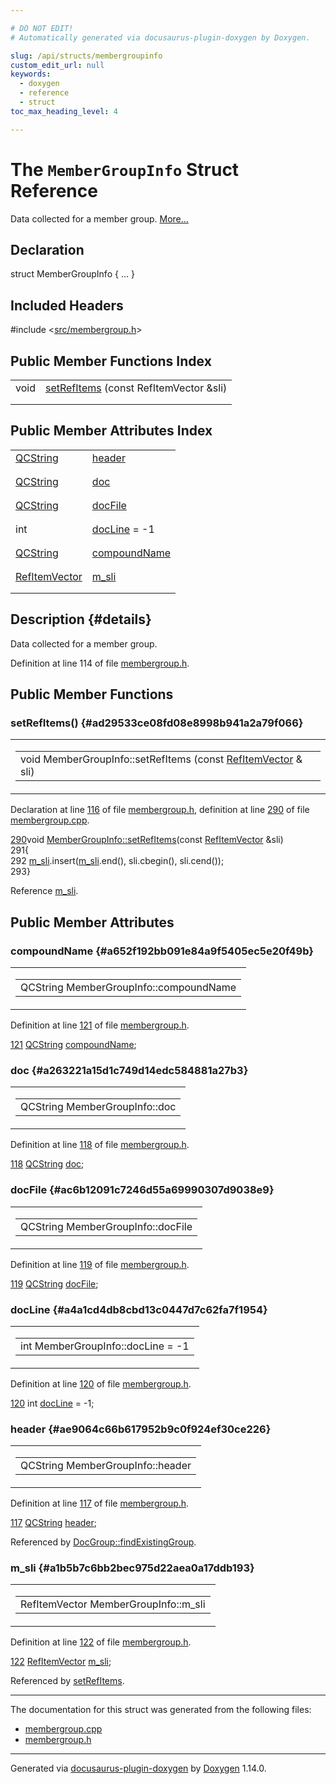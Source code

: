 ```yaml
---

# DO NOT EDIT!
# Automatically generated via docusaurus-plugin-doxygen by Doxygen.

slug: /api/structs/membergroupinfo
custom_edit_url: null
keywords:
  - doxygen
  - reference
  - struct
toc_max_heading_level: 4

---
```


<div class="doxyPage">

# The `MemberGroupInfo` Struct Reference

<p>Data collected for a member group. <a href="#details">More...</a></p>

## Declaration

<div class="doxyDeclaration">
struct MemberGroupInfo { ... }
</div>

## Included Headers

<div class="doxyIncludesList">#include &lt;<a href="/web-doxygen/docs/api/files/src/membergroup-h">src/membergroup.h</a>&gt;
</div>

## Public Member Functions Index

<table class="doxyMembersIndex">

<tr class="doxyMemberIndexItem">
<td class="doxyMemberIndexItemType" align="left" valign="top">void</td>
<td class="doxyMemberIndexItemName" align="left" valign="top"><a href="#ad29533ce08fd08e8998b941a2a79f066">setRefItems</a> (const RefItemVector &amp;sli)</td>
</tr>
<tr class="doxyMemberIndexDescription">
<td class="doxyMemberIndexDescriptionLeft"></td>
<td class="doxyMemberIndexDescriptionRight">
</td>
</tr>
<tr class="doxyMemberIndexSeparator">
<td class="doxyMemberIndexSeparator" colspan="2"></td>
</tr>

</table>

## Public Member Attributes Index

<table class="doxyMembersIndex">

<tr class="doxyMemberIndexItem">
<td class="doxyMemberIndexItemType" align="left" valign="top"><a href="/web-doxygen/docs/api/classes/qcstring">QCString</a></td>
<td class="doxyMemberIndexItemName" align="left" valign="top"><a href="#ae9064c66b617952b9c0f924ef30ce226">header</a></td>
</tr>
<tr class="doxyMemberIndexDescription">
<td class="doxyMemberIndexDescriptionLeft"></td>
<td class="doxyMemberIndexDescriptionRight">
</td>
</tr>
<tr class="doxyMemberIndexSeparator">
<td class="doxyMemberIndexSeparator" colspan="2"></td>
</tr>

<tr class="doxyMemberIndexItem">
<td class="doxyMemberIndexItemType" align="left" valign="top"><a href="/web-doxygen/docs/api/classes/qcstring">QCString</a></td>
<td class="doxyMemberIndexItemName" align="left" valign="top"><a href="#a263221a15d1c749d14edc584881a27b3">doc</a></td>
</tr>
<tr class="doxyMemberIndexDescription">
<td class="doxyMemberIndexDescriptionLeft"></td>
<td class="doxyMemberIndexDescriptionRight">
</td>
</tr>
<tr class="doxyMemberIndexSeparator">
<td class="doxyMemberIndexSeparator" colspan="2"></td>
</tr>

<tr class="doxyMemberIndexItem">
<td class="doxyMemberIndexItemType" align="left" valign="top"><a href="/web-doxygen/docs/api/classes/qcstring">QCString</a></td>
<td class="doxyMemberIndexItemName" align="left" valign="top"><a href="#ac6b12091c7246d55a69990307d9038e9">docFile</a></td>
</tr>
<tr class="doxyMemberIndexDescription">
<td class="doxyMemberIndexDescriptionLeft"></td>
<td class="doxyMemberIndexDescriptionRight">
</td>
</tr>
<tr class="doxyMemberIndexSeparator">
<td class="doxyMemberIndexSeparator" colspan="2"></td>
</tr>

<tr class="doxyMemberIndexItem">
<td class="doxyMemberIndexItemType" align="left" valign="top">int</td>
<td class="doxyMemberIndexItemName" align="left" valign="top"><a href="#a4a1cd4db8cbd13c0447d7c62fa7f1954">docLine</a> = -1</td>
</tr>
<tr class="doxyMemberIndexDescription">
<td class="doxyMemberIndexDescriptionLeft"></td>
<td class="doxyMemberIndexDescriptionRight">
</td>
</tr>
<tr class="doxyMemberIndexSeparator">
<td class="doxyMemberIndexSeparator" colspan="2"></td>
</tr>

<tr class="doxyMemberIndexItem">
<td class="doxyMemberIndexItemType" align="left" valign="top"><a href="/web-doxygen/docs/api/classes/qcstring">QCString</a></td>
<td class="doxyMemberIndexItemName" align="left" valign="top"><a href="#a652f192bb091e84a9f5405ec5e20f49b">compoundName</a></td>
</tr>
<tr class="doxyMemberIndexDescription">
<td class="doxyMemberIndexDescriptionLeft"></td>
<td class="doxyMemberIndexDescriptionRight">
</td>
</tr>
<tr class="doxyMemberIndexSeparator">
<td class="doxyMemberIndexSeparator" colspan="2"></td>
</tr>

<tr class="doxyMemberIndexItem">
<td class="doxyMemberIndexItemType" align="left" valign="top"><a href="/web-doxygen/docs/api/files/src/reflist-h/#a51b03784d48079baab06a4d5c8b08c42">RefItemVector</a></td>
<td class="doxyMemberIndexItemName" align="left" valign="top"><a href="#a1b5b7c6bb2bec975d22aea0a17ddb193">m_sli</a></td>
</tr>
<tr class="doxyMemberIndexDescription">
<td class="doxyMemberIndexDescriptionLeft"></td>
<td class="doxyMemberIndexDescriptionRight">
</td>
</tr>
<tr class="doxyMemberIndexSeparator">
<td class="doxyMemberIndexSeparator" colspan="2"></td>
</tr>

</table>

## Description {#details}

<p>Data collected for a member group.</p>

<p>Definition at line 114 of file <a href="/web-doxygen/docs/api/files/src/membergroup-h">membergroup.h</a>.</p>

<div class="doxySectionDef">

## Public Member Functions

### setRefItems() {#ad29533ce08fd08e8998b941a2a79f066}

<div class="doxyMemberItem">
<div class="doxyMemberProto">
<table class="doxyMemberLabels">
<tr class="doxyMemberLabels">
<td class="doxyMemberLabelsLeft">
<table class="doxyMemberName">
<tr>
<td class="doxyMemberName">void MemberGroupInfo::setRefItems (const <a href="/web-doxygen/docs/api/files/src/reflist-h/#a51b03784d48079baab06a4d5c8b08c42">RefItemVector</a> &amp; sli)</td>
</tr>
</table>
</td>
</tr>
</table>
</div>
<div class="doxyMemberDoc">


<p>Declaration at line <a href="/web-doxygen/docs/api/files/src/membergroup-h/#l00116">116</a> of file <a href="/web-doxygen/docs/api/files/src/membergroup-h">membergroup.h</a>, definition at line <a href="/web-doxygen/docs/api/files/src/membergroup-cpp/#l00290">290</a> of file <a href="/web-doxygen/docs/api/files/src/membergroup-cpp">membergroup.cpp</a>.</p>

<div class="doxyProgramListing">

<div class="doxyCodeLine"><span class="doxyLineNumber"><a href="#ad29533ce08fd08e8998b941a2a79f066">290</a></span><span class="doxyLineContent"><span class="doxyHighlightKeywordType">void</span><span class="doxyHighlight"> <a href="#ad29533ce08fd08e8998b941a2a79f066">MemberGroupInfo::setRefItems</a>(</span><span class="doxyHighlightKeyword">const</span><span class="doxyHighlight"> <a href="/web-doxygen/docs/api/files/src/reflist-h/#a51b03784d48079baab06a4d5c8b08c42">RefItemVector</a> &amp;sli)</span></span></div>
<div class="doxyCodeLine"><span class="doxyLineNumber">291</span><span class="doxyLineContent"><span class="doxyHighlight">{</span></span></div>
<div class="doxyCodeLine"><span class="doxyLineNumber">292</span><span class="doxyLineContent"><span class="doxyHighlight">  <a href="#a1b5b7c6bb2bec975d22aea0a17ddb193">m_sli</a>.insert(<a href="#a1b5b7c6bb2bec975d22aea0a17ddb193">m_sli</a>.end(), sli.cbegin(), sli.cend());</span></span></div>
<div class="doxyCodeLine"><span class="doxyLineNumber">293</span><span class="doxyLineContent"><span class="doxyHighlight">}</span></span></div>

</div>


Reference <a href="#a1b5b7c6bb2bec975d22aea0a17ddb193">m&#95;sli</a>.
</div>
</div>

</div>

<div class="doxySectionDef">

## Public Member Attributes

### compoundName {#a652f192bb091e84a9f5405ec5e20f49b}

<div class="doxyMemberItem">
<div class="doxyMemberProto">
<table class="doxyMemberLabels">
<tr class="doxyMemberLabels">
<td class="doxyMemberLabelsLeft">
<table class="doxyMemberName">
<tr>
<td class="doxyMemberName">QCString MemberGroupInfo::compoundName</td>
</tr>
</table>
</td>
</tr>
</table>
</div>
<div class="doxyMemberDoc">


<p>Definition at line <a href="/web-doxygen/docs/api/files/src/membergroup-h/#l00121">121</a> of file <a href="/web-doxygen/docs/api/files/src/membergroup-h">membergroup.h</a>.</p>

<div class="doxyProgramListing">

<div class="doxyCodeLine"><span class="doxyLineNumber"><a href="#a652f192bb091e84a9f5405ec5e20f49b">121</a></span><span class="doxyLineContent"><span class="doxyHighlight">  <a href="/web-doxygen/docs/api/classes/qcstring">QCString</a> <a href="#a652f192bb091e84a9f5405ec5e20f49b">compoundName</a>;</span></span></div>

</div>

</div>
</div>

### doc {#a263221a15d1c749d14edc584881a27b3}

<div class="doxyMemberItem">
<div class="doxyMemberProto">
<table class="doxyMemberLabels">
<tr class="doxyMemberLabels">
<td class="doxyMemberLabelsLeft">
<table class="doxyMemberName">
<tr>
<td class="doxyMemberName">QCString MemberGroupInfo::doc</td>
</tr>
</table>
</td>
</tr>
</table>
</div>
<div class="doxyMemberDoc">


<p>Definition at line <a href="/web-doxygen/docs/api/files/src/membergroup-h/#l00118">118</a> of file <a href="/web-doxygen/docs/api/files/src/membergroup-h">membergroup.h</a>.</p>

<div class="doxyProgramListing">

<div class="doxyCodeLine"><span class="doxyLineNumber"><a href="#a263221a15d1c749d14edc584881a27b3">118</a></span><span class="doxyLineContent"><span class="doxyHighlight">  <a href="/web-doxygen/docs/api/classes/qcstring">QCString</a> <a href="#a263221a15d1c749d14edc584881a27b3">doc</a>;</span></span></div>

</div>

</div>
</div>

### docFile {#ac6b12091c7246d55a69990307d9038e9}

<div class="doxyMemberItem">
<div class="doxyMemberProto">
<table class="doxyMemberLabels">
<tr class="doxyMemberLabels">
<td class="doxyMemberLabelsLeft">
<table class="doxyMemberName">
<tr>
<td class="doxyMemberName">QCString MemberGroupInfo::docFile</td>
</tr>
</table>
</td>
</tr>
</table>
</div>
<div class="doxyMemberDoc">


<p>Definition at line <a href="/web-doxygen/docs/api/files/src/membergroup-h/#l00119">119</a> of file <a href="/web-doxygen/docs/api/files/src/membergroup-h">membergroup.h</a>.</p>

<div class="doxyProgramListing">

<div class="doxyCodeLine"><span class="doxyLineNumber"><a href="#ac6b12091c7246d55a69990307d9038e9">119</a></span><span class="doxyLineContent"><span class="doxyHighlight">  <a href="/web-doxygen/docs/api/classes/qcstring">QCString</a> <a href="#ac6b12091c7246d55a69990307d9038e9">docFile</a>;</span></span></div>

</div>

</div>
</div>

### docLine {#a4a1cd4db8cbd13c0447d7c62fa7f1954}

<div class="doxyMemberItem">
<div class="doxyMemberProto">
<table class="doxyMemberLabels">
<tr class="doxyMemberLabels">
<td class="doxyMemberLabelsLeft">
<table class="doxyMemberName">
<tr>
<td class="doxyMemberName">int MemberGroupInfo::docLine = -1</td>
</tr>
</table>
</td>
</tr>
</table>
</div>
<div class="doxyMemberDoc">


<p>Definition at line <a href="/web-doxygen/docs/api/files/src/membergroup-h/#l00120">120</a> of file <a href="/web-doxygen/docs/api/files/src/membergroup-h">membergroup.h</a>.</p>

<div class="doxyProgramListing">

<div class="doxyCodeLine"><span class="doxyLineNumber"><a href="#a4a1cd4db8cbd13c0447d7c62fa7f1954">120</a></span><span class="doxyLineContent"><span class="doxyHighlight">  </span><span class="doxyHighlightKeywordType">int</span><span class="doxyHighlight"> <a href="#a4a1cd4db8cbd13c0447d7c62fa7f1954">docLine</a> = -1;</span></span></div>

</div>

</div>
</div>

### header {#ae9064c66b617952b9c0f924ef30ce226}

<div class="doxyMemberItem">
<div class="doxyMemberProto">
<table class="doxyMemberLabels">
<tr class="doxyMemberLabels">
<td class="doxyMemberLabelsLeft">
<table class="doxyMemberName">
<tr>
<td class="doxyMemberName">QCString MemberGroupInfo::header</td>
</tr>
</table>
</td>
</tr>
</table>
</div>
<div class="doxyMemberDoc">


<p>Definition at line <a href="/web-doxygen/docs/api/files/src/membergroup-h/#l00117">117</a> of file <a href="/web-doxygen/docs/api/files/src/membergroup-h">membergroup.h</a>.</p>

<div class="doxyProgramListing">

<div class="doxyCodeLine"><span class="doxyLineNumber"><a href="#ae9064c66b617952b9c0f924ef30ce226">117</a></span><span class="doxyLineContent"><span class="doxyHighlight">  <a href="/web-doxygen/docs/api/classes/qcstring">QCString</a> <a href="#ae9064c66b617952b9c0f924ef30ce226">header</a>;</span></span></div>

</div>


Referenced by <a href="/web-doxygen/docs/api/classes/docgroup/#a75ac79ba2e9fa9b9feeaadf6f8567931">DocGroup::findExistingGroup</a>.
</div>
</div>

### m&#95;sli {#a1b5b7c6bb2bec975d22aea0a17ddb193}

<div class="doxyMemberItem">
<div class="doxyMemberProto">
<table class="doxyMemberLabels">
<tr class="doxyMemberLabels">
<td class="doxyMemberLabelsLeft">
<table class="doxyMemberName">
<tr>
<td class="doxyMemberName">RefItemVector MemberGroupInfo::m_sli</td>
</tr>
</table>
</td>
</tr>
</table>
</div>
<div class="doxyMemberDoc">


<p>Definition at line <a href="/web-doxygen/docs/api/files/src/membergroup-h/#l00122">122</a> of file <a href="/web-doxygen/docs/api/files/src/membergroup-h">membergroup.h</a>.</p>

<div class="doxyProgramListing">

<div class="doxyCodeLine"><span class="doxyLineNumber"><a href="#a1b5b7c6bb2bec975d22aea0a17ddb193">122</a></span><span class="doxyLineContent"><span class="doxyHighlight">  <a href="/web-doxygen/docs/api/files/src/reflist-h/#a51b03784d48079baab06a4d5c8b08c42">RefItemVector</a> <a href="#a1b5b7c6bb2bec975d22aea0a17ddb193">m_sli</a>;</span></span></div>

</div>


Referenced by <a href="#ad29533ce08fd08e8998b941a2a79f066">setRefItems</a>.
</div>
</div>

</div>

<hr/>

<p>The documentation for this struct was generated from the following files:</p>

<ul>
<li><a href="/web-doxygen/docs/api/files/src/membergroup-cpp">membergroup.cpp</a></li>
<li><a href="/web-doxygen/docs/api/files/src/membergroup-h">membergroup.h</a></li>
</ul>

<hr/>

<p class="doxyGeneratedBy">Generated via <a href="https://github.com/xpack/docusaurus-plugin-doxygen">docusaurus-plugin-doxygen</a> by <a href="https://www.doxygen.nl">Doxygen</a> 1.14.0.</p>

</div>
